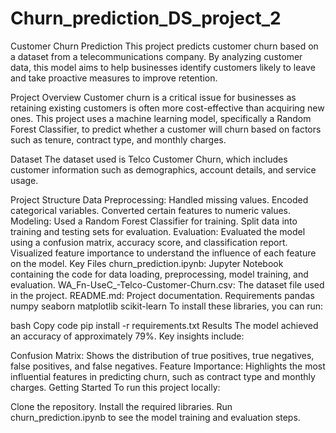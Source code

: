 # Churn_prediction_DS_project_2
Customer Churn Prediction
This project predicts customer churn based on a dataset from a telecommunications company. By analyzing customer data, this model aims to help businesses identify customers likely to leave and take proactive measures to improve retention.

Project Overview
Customer churn is a critical issue for businesses as retaining existing customers is often more cost-effective than acquiring new ones. This project uses a machine learning model, specifically a Random Forest Classifier, to predict whether a customer will churn based on factors such as tenure, contract type, and monthly charges.

Dataset
The dataset used is Telco Customer Churn, which includes customer information such as demographics, account details, and service usage.

Project Structure
Data Preprocessing:
Handled missing values.
Encoded categorical variables.
Converted certain features to numeric values.
Modeling:
Used a Random Forest Classifier for training.
Split data into training and testing sets for evaluation.
Evaluation:
Evaluated the model using a confusion matrix, accuracy score, and classification report.
Visualized feature importance to understand the influence of each feature on the model.
Key Files
churn_prediction.ipynb: Jupyter Notebook containing the code for data loading, preprocessing, model training, and evaluation.
WA_Fn-UseC_-Telco-Customer-Churn.csv: The dataset file used in the project.
README.md: Project documentation.
Requirements
pandas
numpy
seaborn
matplotlib
scikit-learn
To install these libraries, you can run:

bash
Copy code
pip install -r requirements.txt
Results
The model achieved an accuracy of approximately 79%. Key insights include:

Confusion Matrix: Shows the distribution of true positives, true negatives, false positives, and false negatives.
Feature Importance: Highlights the most influential features in predicting churn, such as contract type and monthly charges.
Getting Started
To run this project locally:

Clone the repository.
Install the required libraries.
Run churn_prediction.ipynb to see the model training and evaluation steps.
